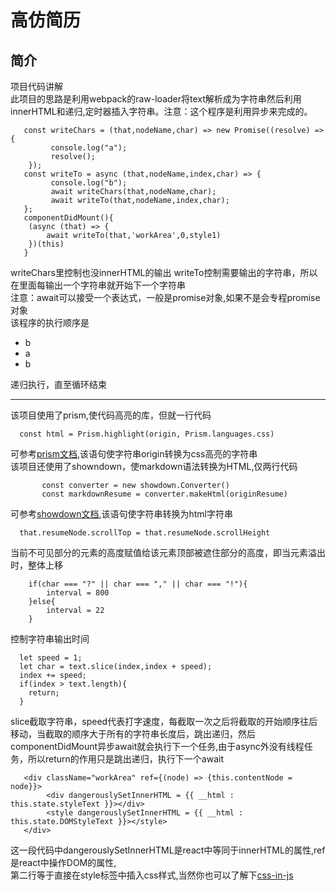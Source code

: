 高仿简历
=========
简介
---------
项目代码讲解<br/>
此项目的思路是利用webpack的raw-loader将text解析成为字符串然后利用innerHTML和递归,定时器插入字符串。注意：这个程序是利用异步来完成的。

       const writeChars = (that,nodeName,char) => new Promise((resolve) => {
       	     console.log("a");
       	     resolve();
       	});
       const writeTo = async (that,nodeName,index,char) => {
             console.log("b");
             await writeChars(that,nodeName,char);
             await writeTo(that,nodeName,index,char);
       };
       componentDidMount(){
       	(async (that) => {
       		await writeTo(that,'workArea',0,style1)    		
       	})(this)
       }


writeChars里控制也没innerHTML的输出
writeTo控制需要输出的字符串，所以在里面每输出一个字符串就开始下一个字符串<br/>
注意：await可以接受一个表达式，一般是promise对象,如果不是会专程promise对象<br/>
该程序的执行顺序是

* b
* a
* b


递归执行，直至循环结束<br/>
*****
该项目使用了prism,使代码高亮的库，但就一行代码

      const html = Prism.highlight(origin, Prism.languages.css)


可参考[prism文档](http://prismjs.com/),该语句使字符串origin转换为css高亮的字符串<br/>
该项目还使用了showndown，使markdown语法转换为HTML,仅两行代码
           
           const converter = new showdown.Converter()
           const markdownResume = converter.makeHtml(originResume)


可参考[showdown文档](https://github.com/showdownjs/showdown),该语句使字符串转换为html字符串<br/>

      that.resumeNode.scrollTop = that.resumeNode.scrollHeight


当前不可见部分的元素的高度赋值给该元素顶部被遮住部分的高度，即当元素溢出时，整体上移<br/>

        if(char === "?" || char === "," || char === "!"){
        	interval = 800
        }else{
        	interval = 22
        }

控制字符串输出时间
  
      let speed = 1;
      let char = text.slice(index,index + speed);
      index += speed;
      if(index > text.length){
     	return;
      }


slice截取字符串，speed代表打字速度，每截取一次之后将截取的开始顺序往后移动，当截取的顺序大于所有的字符串长度后，跳出递归，然后componentDidMount异步await就会执行下一个任务,由于async外没有线程任务，所以return的作用只是跳出递归，执行下一个await<br/>

       <div className="workArea" ref={(node) => {this.contentNode = node}}>
            <div dangerouslySetInnerHTML = {{ __html : this.state.styleText }}></div>
            <style dangerouslySetInnerHTML = {{ __html : this.state.DOMStyleText }}></style>
	   </div>

这一段代码中dangerouslySetInnerHTML是react中等同于innerHTML的属性,ref是react中操作DOM的属性,
<br/>
第二行等于直接在style标签中插入css样式,当然你也可以了解下[css-in-js](https://github.com/MicheleBertoli/css-in-js)